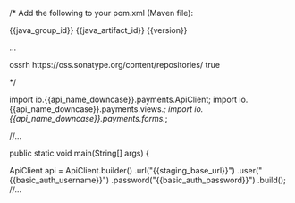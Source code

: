 /*
Add the following to your pom.xml (Maven file):

<dependency>
  <groupId>{{java_group_id}}</groupId>
  <artifactId>{{java_artifact_id}}</artifactId>
  <version>{{version}}</version>
</dependency>

...

<repositories>
  <repository>
      <id>ossrh</id>
      <url>https://oss.sonatype.org/content/repositories/</url>
      <snapshots>
          <enabled>true</enabled>
      </snapshots>
  </repository>
</repositories>

*/

import io.{{api_name_downcase}}.payments.ApiClient;
import io.{{api_name_downcase}}.payments.views.*;
import io.{{api_name_downcase}}.payments.forms.*;

//...

public static void main(String[] args) {

  ApiClient api = ApiClient.builder()
                  .url("{{staging_base_url}}")
                  .user("{{basic_auth_username}}")
                  .password("{{basic_auth_password}}")
                  .build();
//...
